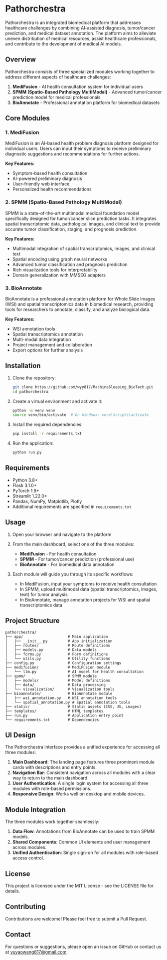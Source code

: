 # Pathorchestra

Pathorchestra is an integrated biomedical platform that addresses healthcare challenges by combining AI-assisted diagnosis, tumor/cancer prediction, and medical dataset annotation. The platform aims to alleviate uneven distribution of medical resources, assist healthcare professionals, and contribute to the development of medical AI models.

## Overview

Pathorchestra consists of three specialized modules working together to address different aspects of healthcare challenges:

1. **MediFusion** - AI health consultation system for individual users
2. **SPMM (Spatio-Based Pathology MultiModal)** - Advanced tumor/cancer prediction model for medical professionals
3. **BioAnnotate** - Professional annotation platform for biomedical datasets

## Core Modules

### 1. MediFusion

MediFusion is an AI-based health problem diagnosis platform designed for individual users. Users can input their symptoms to receive preliminary diagnostic suggestions and recommendations for further actions.

**Key Features:**
- Symptom-based health consultation
- AI-powered preliminary diagnosis
- User-friendly web interface
- Personalized health recommendations

### 2. SPMM (Spatio-Based Pathology MultiModal)

SPMM is a state-of-the-art multimodal medical foundation model specifically designed for tumor/cancer slice prediction tasks. It integrates spatial transcriptomic data, pathological images, and clinical text to provide accurate tumor classification, staging, and prognosis prediction.

**Key Features:**
- Multimodal integration of spatial transcriptomics, images, and clinical text
- Spatial encoding using graph neural networks
- Advanced tumor classification and prognosis prediction
- Rich visualization tools for interpretability
- Domain generalization with MMSEG adapters

### 3. BioAnnotate

BioAnnotate is a professional annotation platform for Whole Slide Images (WSI) and spatial transcriptomics data in biomedical research, providing tools for researchers to annotate, classify, and analyze biological data.

**Key Features:**
- WSI annotation tools
- Spatial transcriptomics annotation
- Multi-modal data integration
- Project management and collaboration
- Export options for further analysis

## Installation

1. Clone the repository:
   ```bash
   git clone https://github.com/wyy817/MachineSleeping_BioTech.git
   cd pathorchestra
   ```

2. Create a virtual environment and activate it:
   ```bash
   python -m venv venv
   source venv/bin/activate  # On Windows: venv\Scripts\activate
   ```

3. Install the required dependencies:
   ```bash
   pip install -r requirements.txt
   ```

4. Run the application:
   ```bash
   python run.py
   ```

## Requirements

- Python 3.8+
- Flask 3.1.0+
- PyTorch 1.9+
- Streamlit 1.22.0+
- Pandas, NumPy, Matplotlib, Plotly
- Additional requirements are specified in `requirements.txt`

## Usage

1. Open your browser and navigate to the platform
2. From the main dashboard, select one of the three modules:
   - **MediFusion** - For health consultation
   - **SPMM** - For tumor/cancer prediction (professional use)
   - **BioAnnotate** - For biomedical data annotation

3. Each module will guide you through its specific workflows:
   - In MediFusion, input your symptoms to receive health consultation
   - In SPMM, upload multimodal data (spatial transcriptomics, images, text) for tumor analysis
   - In BioAnnotate, manage annotation projects for WSI and spatial transcriptomics data

## Project Structure

```
pathorchestra/
├── app/                    # Main application
│   ├── __init__.py         # App initialization
│   ├── routes/             # Route definitions
│   ├── models.py           # Data models
│   ├── forms.py            # Form definitions
│   └── utils.py            # Utility functions
├── config.py               # Configuration settings
├── medifusion/             # MediFusion module
│   └── llm.py              # AI model for health consultation
├── spmm/                   # SPMM module
│   ├── models/             # Model definitions
│   ├── data/               # Data processing
│   └── visualization/      # Visualization tools
├── bioannotate/            # BioAnnotate module
│   ├── wsi_annotation.py   # WSI annotation tools
│   └── spatial_annotation.py # Spatial annotation tools
├── static/                 # Static assets (CSS, JS, images)
├── templates/              # HTML templates
├── run.py                  # Application entry point
└── requirements.txt        # Dependencies
```

## UI Design

The Pathorchestra interface provides a unified experience for accessing all three modules:

1. **Main Dashboard**: The landing page features three prominent module cards with descriptions and entry points.
2. **Navigation Bar**: Consistent navigation across all modules with a clear way to return to the main dashboard.
3. **User Authentication**: A single login system for accessing all three modules with role-based permissions.
4. **Responsive Design**: Works well on desktop and mobile devices.

## Module Integration

The three modules work together seamlessly:

1. **Data Flow**: Annotations from BioAnnotate can be used to train SPMM models.
2. **Shared Components**: Common UI elements and user management across modules.
3. **Unified Authentication**: Single sign-on for all modules with role-based access control.

## License

This project is licensed under the MIT License - see the LICENSE file for details.

## Contributing

Contributions are welcome! Please feel free to submit a Pull Request.

## Contact

For questions or suggestions, please open an issue on GitHub or contact us at yuyaowang817@gmail.com.
